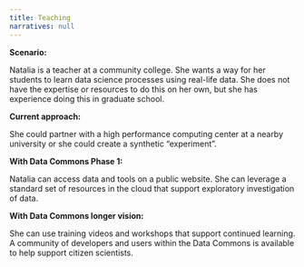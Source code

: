 ```yaml
---
title: Teaching
narratives: null
---
```

**Scenario:**

Natalia is a teacher at a community college. She wants a way for her students to
learn data science processes using real-life data. She does not have the
expertise or resources to do this on her own, but she has experience doing this in graduate
school.

**Current approach:**

She could partner with a high performance computing center at a nearby
university or she could create a synthetic “experiment”.

**With Data Commons Phase 1:**

Natalia can access data and tools on a public website. She can leverage a
standard set of resources in the cloud that support exploratory
investigation of data.

**With Data Commons longer vision:**

She can use training videos and workshops that support continued learning. A community of
developers and users within the Data Commons is available to help support citizen
scientists.


